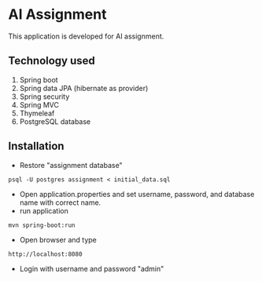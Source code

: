 # AI Assignment
This application is developed for AI assignment.
## Technology used
1. Spring boot
2. Spring data JPA (hibernate as provider)
3. Spring security
4. Spring MVC
5. Thymeleaf
6. PostgreSQL database

## Installation
* Restore "assignment database"
```
psql -U postgres assignment < initial_data.sql
```
* Open application.properties and set username, password, and database name with correct name.
* run application
```
mvn spring-boot:run
```
* Open browser and type
```
http://localhost:8080
```
* Login with username and password "admin"
